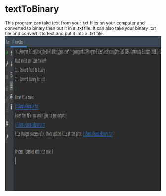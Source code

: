 # textToBinary
This program can take text from your .txt files on your computer and converted to binary then put it in a .txt file. 
It can also take your binary .txt file and convert it to text and put it into a .txt file. 
<img src="images/convert_to_Binary_1.png" width ="600" height="500" >
